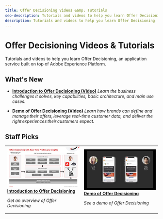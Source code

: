 ```yaml
---
title: Offer Decisioning Videos &amp; Tutorials
seo-description: Tutorials and videos to help you learn Offer Decisioning, an application service built on top of Adobe Experience Platform.
description: Tutorials and videos to help you learn Offer Decisioning
---
```


# Offer Decisioning Videos &amp; Tutorials

Tutorials and videos to help you learn Offer Decisioning, an application service built on top of Adobe Experience Platform.

## What's New

* **[Introduction to Offer Decisioning (Video)](introduction-to-offer-decisioning.md)**
    *Learn the business challenges it solves, key capabilities, basic architecture, and main use cases.*

* **[Demo of Offer Decisioning (Video)](demo-of-offer-decisioning.md)**
    *Learn how brands can define and manage their offers, leverage real-time customer data, and deliver the right experiences their customers expect.*

## Staff Picks

<table>
<tr>
<td>
    <a href="introduction-to-offer-decisioning.md">
      <img alt="Introduction to Offer Decisioning" src="assets/326961.jpg" />
    </a>
    <div>
      <a href="introduction-to-offer-decisioning.md">
    <strong>Introduction to Offer Decisioning</strong>
    </a>
    </div>
    <p>
    <em>Get an overview of Offer Decisioning</em>
    <p>
</td>
<td>
    <a href="demo-of-offer-decisioning.md">
      <img alt="Demo of Offer Decisioning" src="assets/326841.jpg" />
    </a>
    <div>
      <a href="demo-of-offer-decisioning.md">
    <strong>Demo of Offer Decisioning</strong>
    </a>
    </div>
    <p>
    <em>See a demo of Offer Decisioning</em>
    <p>
  </td>
  
</tr>
</table>
